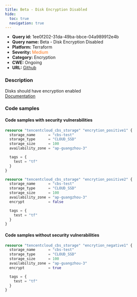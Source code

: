 ```yaml
---
title: Beta - Disk Encryption Disabled
hide:
  toc: true
  navigation: true
---
```


-   **Query id:** 1ee0f202-31da-49ba-bbce-04a989912e4b
-   **Query name:** Beta - Disk Encryption Disabled
-   **Platform:** Terraform
-   **Severity:** <span style="color:#ff7213">Medium</span>
-   **Category:** Encryption
-   **CWE:** Ongoing
-   **URL:** [Github](https://github.com/DataDog/kics/tree/master/assets/queries/terraform/tencentcloud/disk_encryption_disabled)

### Description
Disks should have encryption enabled<br>
[Documentation](https://registry.terraform.io/providers/tencentcloudstack/tencentcloud/latest/docs/resources/cbs_storage#encrypt)

### Code samples
#### Code samples with security vulnerabilities
```tf title="Positive test num. 1 - tf file" hl_lines="1"
resource "tencentcloud_cbs_storage" "encrytion_positive1" {
  storage_name      = "cbs-test"
  storage_type      = "CLOUD_SSD"
  storage_size      = 100
  availability_zone = "ap-guangzhou-3"

  tags = {
    test = "tf"
  }
}

```
```tf title="Positive test num. 2 - tf file" hl_lines="6"
resource "tencentcloud_cbs_storage" "encrytion_positive2" {
  storage_name      = "cbs-test"
  storage_type      = "CLOUD_SSD"
  storage_size      = 100
  availability_zone = "ap-guangzhou-3"
  encrypt           = false

  tags = {
    test = "tf"
  }
}

```


#### Code samples without security vulnerabilities
```tf title="Negative test num. 1 - tf file"
resource "tencentcloud_cbs_storage" "encrytion_negative1" {
  storage_name      = "cbs-test"
  storage_type      = "CLOUD_SSD"
  storage_size      = 100
  availability_zone = "ap-guangzhou-3"
  encrypt           = true

  tags = {
    test = "tf"
  }
}

```
